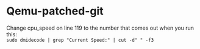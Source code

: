 # Qemu-patched-git
Change cpu_speed on line 119 to the number that comes out when you run this:  
`sudo dmidecode | grep "Current Speed:" | cut -d" " -f3`